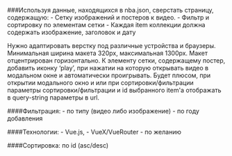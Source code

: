 ###Используя данные, находящихся в nba.json, сверстать страницу, содержащую:
	- Сетку изображений и постеров к видео.
	- Фильтр и сортировку по элементам сетки
	- Каждая item коллекции должна содержать изображение, заголовок и дату

Нужно адаптировать верстку под различные устройства и браузеры. Минимальная ширина макета 320px, максимальная 1300px. 
Макет отцентрирован горизонтально. К элементу сетки, содержащему постер, добавить иконку ‘play’, при нажатии 
на которую открывать видео в модальном окне и автоматически проигрывать. 
Будет плюсом, при открытии модального окно и или при сортировки/фильтрации 
параметры сортировки/фильтрации и id выбранного item'a отображать 
в query-string параметры в url.

####Фильтрация:
	- по типу (видео либо изображение)
	- по году добавления

####Технологии: 
	- Vue.js, 
	- VueX/VueRouter - по желанию

####Сортировка: по id (asc/desc)

